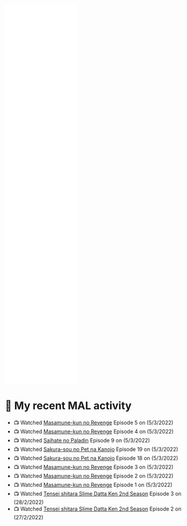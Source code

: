 ![Metrics](https://github.com/noxan-dev/noxan-dev/blob/main/github-metrics.svg)

# 🌸 My recent MAL activity

<!-- MAL_ACTIVITY:start -->

- 📺 Watched [Masamune-kun no Revenge](https://myanimelist.net/anime/33487) Episode 5 on (5/3/2022)
- 📺 Watched [Masamune-kun no Revenge](https://myanimelist.net/anime/33487) Episode 4 on (5/3/2022)
- 📺 Watched [Saihate no Paladin](https://myanimelist.net/anime/48761) Episode 9 on (5/3/2022)
- 📺 Watched [Sakura-sou no Pet na Kanojo](https://myanimelist.net/anime/13759) Episode 19 on (5/3/2022)
- 📺 Watched [Sakura-sou no Pet na Kanojo](https://myanimelist.net/anime/13759) Episode 18 on (5/3/2022)
- 📺 Watched [Masamune-kun no Revenge](https://myanimelist.net/anime/33487) Episode 3 on (5/3/2022)
- 📺 Watched [Masamune-kun no Revenge](https://myanimelist.net/anime/33487) Episode 2 on (5/3/2022)
- 📺 Watched [Masamune-kun no Revenge](https://myanimelist.net/anime/33487) Episode 1 on (5/3/2022)
- 📺 Watched [Tensei shitara Slime Datta Ken 2nd Season](https://myanimelist.net/anime/39551) Episode 3 on (28/2/2022)
- 📺 Watched [Tensei shitara Slime Datta Ken 2nd Season](https://myanimelist.net/anime/39551) Episode 2 on (27/2/2022)

<!-- MAL_ACTIVITY:end -->
